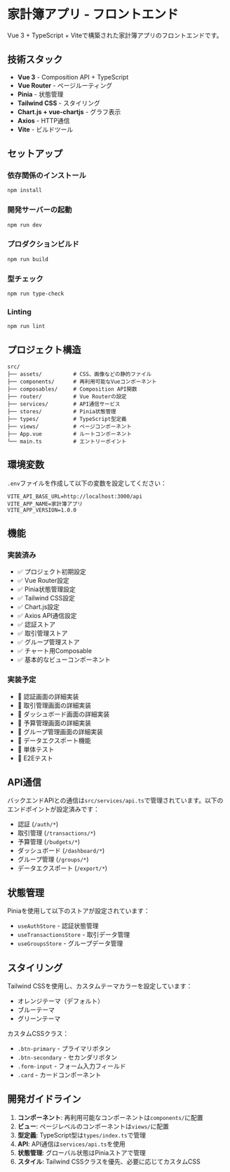 # 家計簿アプリ - フロントエンド

Vue 3 + TypeScript + Viteで構築された家計簿アプリのフロントエンドです。

## 技術スタック

- **Vue 3** - Composition API + TypeScript
- **Vue Router** - ページルーティング
- **Pinia** - 状態管理
- **Tailwind CSS** - スタイリング
- **Chart.js + vue-chartjs** - グラフ表示
- **Axios** - HTTP通信
- **Vite** - ビルドツール

## セットアップ

### 依存関係のインストール

```bash
npm install
```

### 開発サーバーの起動

```bash
npm run dev
```

### プロダクションビルド

```bash
npm run build
```

### 型チェック

```bash
npm run type-check
```

### Linting

```bash
npm run lint
```

## プロジェクト構造

```
src/
├── assets/          # CSS、画像などの静的ファイル
├── components/      # 再利用可能なVueコンポーネント
├── composables/     # Composition API関数
├── router/          # Vue Routerの設定
├── services/        # API通信サービス
├── stores/          # Pinia状態管理
├── types/           # TypeScript型定義
├── views/           # ページコンポーネント
├── App.vue          # ルートコンポーネント
└── main.ts          # エントリーポイント
```

## 環境変数

`.env`ファイルを作成して以下の変数を設定してください：

```env
VITE_API_BASE_URL=http://localhost:3000/api
VITE_APP_NAME=家計簿アプリ
VITE_APP_VERSION=1.0.0
```

## 機能

### 実装済み

- ✅ プロジェクト初期設定
- ✅ Vue Router設定
- ✅ Pinia状態管理設定
- ✅ Tailwind CSS設定
- ✅ Chart.js設定
- ✅ Axios API通信設定
- ✅ 認証ストア
- ✅ 取引管理ストア
- ✅ グループ管理ストア
- ✅ チャート用Composable
- ✅ 基本的なビューコンポーネント

### 実装予定

- 🔄 認証画面の詳細実装
- 🔄 取引管理画面の詳細実装
- 🔄 ダッシュボード画面の詳細実装
- 🔄 予算管理画面の詳細実装
- 🔄 グループ管理画面の詳細実装
- 🔄 データエクスポート機能
- 🔄 単体テスト
- 🔄 E2Eテスト

## API通信

バックエンドAPIとの通信は`src/services/api.ts`で管理されています。以下のエンドポイントが設定済みです：

- 認証 (`/auth/*`)
- 取引管理 (`/transactions/*`)
- 予算管理 (`/budgets/*`)
- ダッシュボード (`/dashboard/*`)
- グループ管理 (`/groups/*`)
- データエクスポート (`/export/*`)

## 状態管理

Piniaを使用して以下のストアが設定されています：

- `useAuthStore` - 認証状態管理
- `useTransactionsStore` - 取引データ管理
- `useGroupsStore` - グループデータ管理

## スタイリング

Tailwind CSSを使用し、カスタムテーマカラーを設定しています：

- オレンジテーマ（デフォルト）
- ブルーテーマ
- グリーンテーマ

カスタムCSSクラス：
- `.btn-primary` - プライマリボタン
- `.btn-secondary` - セカンダリボタン
- `.form-input` - フォーム入力フィールド
- `.card` - カードコンポーネント

## 開発ガイドライン

1. **コンポーネント**: 再利用可能なコンポーネントは`components/`に配置
2. **ビュー**: ページレベルのコンポーネントは`views/`に配置
3. **型定義**: TypeScript型は`types/index.ts`で管理
4. **API**: API通信は`services/api.ts`を使用
5. **状態管理**: グローバル状態はPiniaストアで管理
6. **スタイル**: Tailwind CSSクラスを優先、必要に応じてカスタムCSS